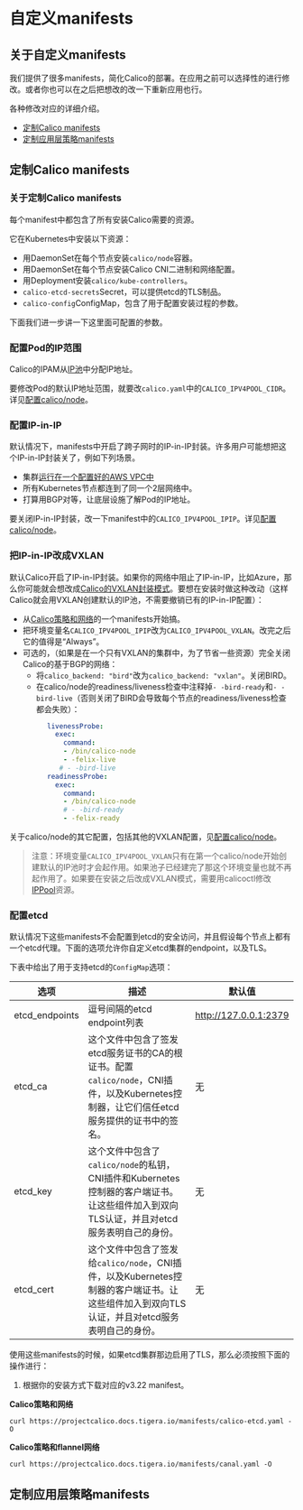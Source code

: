 # 自定义manifests

## 关于自定义manifests

我们提供了很多manifests，简化Calico的部署。在应用之前可以选择性的进行修改。或者你也可以在之后把想改的改一下重新应用也行。

各种修改对应的详细介绍。

- [定制Calico manifests](#定制Calico%20manifests)
- [定制应用层策略manifests](#定制应用层策略manifests)

## 定制Calico manifests

### 关于定制Calico manifests

每个manifest中都包含了所有安装Calico需要的资源。

它在Kubernetes中安装以下资源：

- 用DaemonSet在每个节点安装`calico/node`容器。
- 用DaemonSet在每个节点安装Calico CNI二进制和网络配置。
- 用Deployment安装`calico/kube-controllers`。
- `calico-etcd-secrets`Secret，可以提供etcd的TLS制品。
- `calico-config`ConfigMap，包含了用于配置安装过程的参数。

下面我们进一步讲一下这里面可配置的参数。

### 配置Pod的IP范围

Calico的IPAM从[IP池](../../../06%E5%8F%82%E8%80%83/04资源定义/09IP池.md)中分配IP地址。

要修改Pod的默认IP地址范围，就要改`calico.yaml`中的`CALICO_IPV4POOL_CIDR`。详见[配置calico/node](../../../06%E5%8F%82%E8%80%83/06calico-node.md)。

### 配置IP-in-IP

默认情况下，manifests中开启了跨子网时的IP-in-IP封装。许多用户可能想把这个IP-in-IP封装关了，例如下列场景。

- 集群[运行在一个配置好的AWS VPC中]()
- 所有Kubernetes节点都连到了同一个2层网络中。
- 打算用BGP对等，让底层设施了解Pod的IP地址。

要关闭IP-in-IP封装，改一下manifest中的`CALICO_IPV4POOL_IPIP`。详见[配置calico/node](../../../06%E5%8F%82%E8%80%83/06calico-node.md)。

### 把IP-in-IP改成VXLAN

默认Calico开启了IP-in-IP封装。如果你的网络中阻止了IP-in-IP，比如Azure，那么你可能就会想改成[Calico的VXLAN封装模式](../../../03%E7%BD%91%E7%BB%9C/02配置网络/02配置overlay网络.md)。要想在安装时做这种改动（这样Calico就会用VXLAN创建默认的IP池，不需要撤销已有的IP-in-IP配置）：

- 从[Calico策略和网络](#自定义manifests)的一个manifests开始搞。
- 把环境变量名`CALICO_IPV4POOL_IPIP`改为`CALICO_IPV4POOL_VXLAN`。改完之后它的值得是“Always”。
- 可选的，（如果是在一个只有VXLAN的集群中，为了节省一些资源）完全关闭Calico的基于BGP的网络：
    - 将`calico_backend: "bird"`改为`calico_backend: "vxlan"`。关闭BIRD。
    - 在calico/node的readiness/liveness检查中注释掉`- -bird-ready`和`- -bird-live`（否则关闭了BIRD会导致每个节点的readiness/liveness检查都会失败）：
    ```yaml
          livenessProbe:
            exec:
              command:
              - /bin/calico-node
              - -felix-live
             # - -bird-live
          readinessProbe:
            exec:
              command:
              - /bin/calico-node
              # - -bird-ready
              - -felix-ready
    ```

关于calico/node的其它配置，包括其他的VXLAN配置，见[配置calico/node](../../../06%E5%8F%82%E8%80%83/06calico-node.md)。

> 注意：环境变量`CALICO_IPV4POOL_VXLAN`只有在第一个calico/node开始创建默认的IP池时才会起作用。如果池子已经建完了那这个环境变量也就不再起作用了。如果要在安装之后改成VXLAN模式，需要用calicoctl修改[IPPool](../../../06%E5%8F%82%E8%80%83/04资源定义/09IP池.md)资源。

### 配置etcd

默认情况下这些manifests不会配置到etcd的安全访问，并且假设每个节点上都有一个etcd代理。下面的选项允许你自定义etcd集群的endpoint，以及TLS。

下表中给出了用于支持etcd的`ConfigMap`选项：

|**选项**|**描述**|**默认值**
|-|-|-
|etcd_endpoints|逗号间隔的etcd endpoint列表|http://127.0.0.1:2379
|etcd_ca|这个文件中包含了签发etcd服务证书的CA的根证书。配置`calico/node`，CNI插件，以及Kubernetes控制器，让它们信任etcd服务提供的证书中的签名。|无
|etcd_key|这个文件中包含了`calico/node`的私钥，CNI插件和Kubernetes控制器的客户端证书。让这些组件加入到双向TLS认证，并且对etcd服务表明自己的身份。|无
|etcd_cert|这个文件中包含了签发给`calico/node`，CNI插件，以及Kubernetes控制器的客户端证书。让这些组件加入到双向TLS认证，并且对etcd服务表明自己的身份。|无

使用这些manifests的时候，如果etcd集群那边启用了TLS，那么必须按照下面的操作进行：

1. 根据你的安装方式下载对应的v3.22 manifest。

**Calico策略和网络**

```shell
curl https://projectcalico.docs.tigera.io/manifests/calico-etcd.yaml -O
```

**Calico策略和flannel网络**

```shell
curl https://projectcalico.docs.tigera.io/manifests/canal.yaml -O
```

## 定制应用层策略manifests